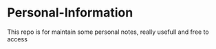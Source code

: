 # Personal-Information
This repo is for maintain some personal notes, really usefull and free to access
